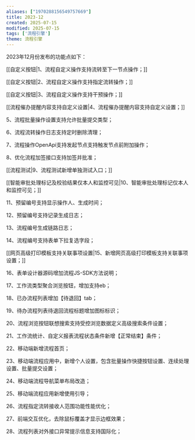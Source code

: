```yaml
---
aliases: ["1970288156549757669"]
title: 2023-12
created: 2025-07-15
modified: 2025-07-15
tags: ['流程引擎']
theme: 流程引擎
---
```


2023年12月份发布的功能点如下：

[[自定义按钮|1、流程自定义操作支持流转至下一节点操作；]]

[[自定义按钮|2、流程自定义操作支持指定流转操作；]]

[[自定义按钮|3、流程自定义操作支持干预操作；]]

[[流程催办提醒内容支持自定义设置|4、流程催办提醒内容支持自定义设置；]]

5、流程批量操作设置支持允许批量提交类型；

6、流程流转操作日志支持定时删除清理；

7、流程操作OpenApi支持发起节点支持触发节点前附加操作；

8、优化流程加签接口支持加签并批准；

[[流程测试|9、流程测试新增单独测试入口；]]

[[智能审批处理标记及校验结果仅本人和监控可见|10、智能审批处理标记仅本人和监控可见；]]

11、预留编号支持显示操作人、生成时间；

12、预留编号支持记录生成日志；

13、流程编号生成链路日志；

14、流程编号支持表单下拉复选字段；

[[网页高级打印模板支持关联事项设置|15、新增网页高级打印模板支持关联事项设置；]]

16、表单设计器源码增加流程JS-SDK方法说明；

17、工作流类型聚合浏览按钮，增加支持eb；

18、已办流程列表增加【待退回】tab；

19、待办流程列表待退回流程标题增加图标标识；

20、流程浏览按钮联想搜索支持受控浏览数据定义高级搜索条件设置；

21、工作流统计、自定义报表流程状态条件新增【正常结束】条件；

22、移动端新增流程首页；

23、移动端流程应用中，新增个人设置，包含批量操作快捷按钮设置、连续处理设置、批量提交设置；

24、移动端流程导航菜单布局改造；

25、移动端流程应用新增使用引导；

26、流程指定流转接收人范围功能性能优化；

27、前端交互优化，去除鼠标覆盖才显示边框效果；

28、流程列表对外接口异常提示信息支持国际化；